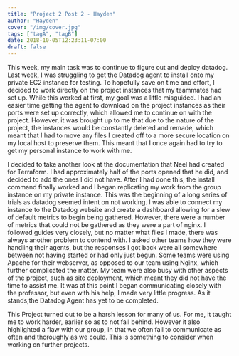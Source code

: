 ```yaml
---
title: "Project 2 Post 2 - Hayden"
author: "Hayden"
cover: "/img/cover.jpg"
tags: ["tagA", "tagB"]
date: 2018-10-05T12:23:11-07:00
draft: false
---
```


This week, my main task was to continue to figure out and deploy datadog. Last week, I was struggling to get the Datadog agent to install onto my private EC2 instance for testing. To hopefully save on time and effort, I decided to work directly on the project instances that my teammates had set up. While this worked at first, my goal was a little misguided. I had an easier time getting the agent to download on the project instances as their ports were set up correctly, which allowed me to continue on with the project. However, it was brought up to me that due to the nature of the project, the instances would be constantly deleted and remade, which meant that I had to move any files I created off to a more secure location on my local host to preserve them. This meant that I once again had to try to get my personal instance to work with me.

I decided to take another look at the documentation that Neel had created for Terraform. I had approximately half of the ports opened that he did, and decided to add the ones I did not have. After I had done this, the install command finally worked and I began replicating my work from the group instance on my private instance. This was the beginning of a long series of trials as datadog seemed intent on not working. I was able to connect my instance to the Datadog website and create a dashboard allowing for a slew of default metrics to begin being gathered. However, there were a number of metrics that could not be gathered as they were a part of nginx. I followed guides very closely, but no matter what files I made, there was always another problem to contend with. I asked other teams how they were handling their agents, but the responses I got back were all somewhere between not having started or had only just begun. Some teams were using Apache for their webserver, as opposed to our team using Nginx, which further complicated the matter. My team were also busy with other aspects of the project, such as site deployment, which meant they did not have the time to assist me. It was at this point I began communicating closely with the professor, but even with his help, I made very little progress. As it stands,the Datadog Agent has yet to be completed.

This Project turned out to be a harsh lesson for many of us. For me, it taught me to work harder, earlier so as to not fall behind. However it also highlighted a flaw with our group, in that we often fail to communicate as often and thoroughly as we could. This is something to consider when working on further projects.